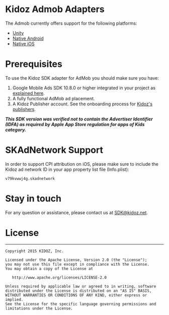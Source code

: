 # Kidoz Admob Adapters

The Admob currently offers support for the following platforms:

+ [Unity](https://github.com/Kidoz-SDK/kidoz-mobile-sdk/tree/main/KidozAdmobAdapter/Unity)
+ [Native Android](https://github.com/Kidoz-SDK/kidoz-mobile-sdk/tree/main/KidozAdmobAdapter/Android)
+ [Native iOS](https://github.com/Kidoz-SDK/kidoz-mobile-sdk/tree/main/KidozAdmobAdapter/iOS)

# Prerequisites
To use the Kidoz SDK adapter for AdMob you should make sure you have:
1. Google Mobile Ads SDK 10.8.0 or higher integrated in your project as [explained here](https://developers.google.com/admob/ios/quick-start).
2. A fully functional AdMob ad placement.
3. A Kidoz Publisher account. See the onboarding process for [Kidoz's publishers](http://accounts.kidoz.net/publishers/register?utm_source=kidoz_github).

***This SDK version was verified not to contain the Advertiser Identifier (IDFA) as required by Apple App Store regulation for apps of Kids category.***

# SKAdNetwork Support
In order to support CPI attribution on iOS, please make sure to include the Kidoz ad network ID in your app property list file (Info.plist):

```
v79kvwwj4g.skadnetwork	
```

# Stay in touch 
For any question or assistance, please contact us at SDK@kidoz.net.
</br>

# License
--------

    Copyright 2015 KIDOZ, Inc.

    Licensed under the Apache License, Version 2.0 (the "License");
    you may not use this file except in compliance with the License.
    You may obtain a copy of the License at

       http://www.apache.org/licenses/LICENSE-2.0

    Unless required by applicable law or agreed to in writing, software
    distributed under the License is distributed on an "AS IS" BASIS,
    WITHOUT WARRANTIES OR CONDITIONS OF ANY KIND, either express or implied.
    See the License for the specific language governing permissions and
    limitations under the License.
